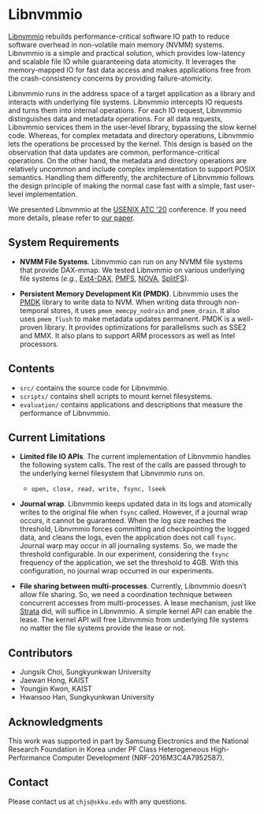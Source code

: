 # Libnvmmio

[Libnvmmio](https://github.com/chjs/libnvmmio) rebuilds performance-critical software IO path to reduce software overhead in non-volatile main memory (NVMM) systems.
Libnvmmio is a simple and practical solution, which provides low-latency and scalable file IO while guaranteeing data atomicity.
It leverages the memory-mapped IO for fast data access and makes applications free from the crash-consistency concerns by providing failure-atomicity.

Libnvmmio runs in the address space of a target application as a library and interacts with underlying file systems.
Libnvmmio intercepts IO requests and turns them into internal operations.
For each IO request, Libnvmmio distinguishes data and metadata operations.
For all data requests, Libnvmmio services them in the user-level library, bypassing the slow kernel code.
Whereas, for complex metadata and directory operations, Libnvmmio lets the operations be processed by the kernel.
This design is based on the observation that data updates are common, performance-critical operations.
On the other hand, the metadata and directory operations are relatively uncommon and include complex implementation to support POSIX semantics.
Handling them differently, the architecture of Libnvmmio follows the design principle of making the normal case fast with a simple, fast user-level implementation.

We presented Libnvmmio at the [USENIX ATC '20](https://www.usenix.org/conference/atc20/presentation/choi) conference.
If you need more details, please refer to [our paper](https://www.usenix.org/system/files/atc20-choi.pdf).

## System Requirements
* **NVMM File Systems**.
Libnvmmio can run on any NVMM file systems that provide DAX-mmap.
We tested Libnvmmio on various underlying file systems (_e.g._, [Ext4-DAX](https://www.kernel.org/doc/Documentation/filesystems/dax.txt), [PMFS](https://github.com/linux-pmfs/pmfs), [NOVA](https://github.com/NVSL/linux-nova), [SplitFS](https://github.com/utsaslab/SplitFS)).

* **Persistent Memory Development Kit (PMDK)**.
Libnvmmio uses the [PMDK](https://pmem.io/pmdk/) library to write data to NVM.
When writing data through non-temporal stores, it uses ```pmem_memcpy_nodrain``` and ```pmem_drain```.
It also uses ```pmem_flush``` to make metadata updates permanent.
PMDK is a well-proven library.
It provides optimizations for parallelisms such as SSE2 and MMX.
It also plans to support ARM processors as well as Intel processors.

## Contents
* ```src/``` contains the source code for Libnvmmio.
* ```scripts/``` contains shell scripts to mount kernel filesystems.
* ```evaluation/``` contains applications and descriptions that measure the performance of Libnvmmio.

## Current Limitations
* **Limited file IO APIs**.
The current implementation of Libnvmmio handles the following system calls.
The rest of the calls are passed through to the underlying kernel filesystem that Libnvmmio runs on.
  * ```open, close, read, write, fsync, lseek```

* **Journal wrap**.
Libnvmmio keeps updated data in its logs and atomically writes to the original file when ```fsync``` called.
However, if a journal wrap occurs, it cannot be guaranteed.
When the log size reaches the threshold, Libnvmmio forces committing and checkpointing the logged data, and cleans the logs, even the application does not call ```fsync```.
Journal warp may occur in all journaling systems.
So, we made the threshold configurable.
In our experiment, considering the ```fsync``` frequency of the application, we set the threshold to 4GB. 
With this configuration, no journal wrap occurred in our experiments.

* **File sharing between multi-processes**.
Currently, Libnvmmio doesn’t allow file sharing.
So, we need a coordination technique between concurrent accesses from multi-processes.
A lease mechanism, just like [Strata](https://github.com/ut-osa/strata) did, will suffice in Libnvmmio.
A simple kernel API can enable the lease.
The kernel API will free Libnvmmio from underlying file systems no matter the file systems provide the lease or not.

## Contributors
* Jungsik Choi, Sungkyunkwan University
* Jaewan Hong, KAIST
* Youngjin Kwon, KAIST
* Hwansoo Han, Sungkyunkwan University

## Acknowledgments
This work was supported in part by Samsung Electronics and the National Research Foundation in Korea under PF Class Heterogeneous High-Performance Computer Development (NRF-2016M3C4A7952587).

## Contact
Please contact us at ```chjs@skku.edu``` with any questions.
